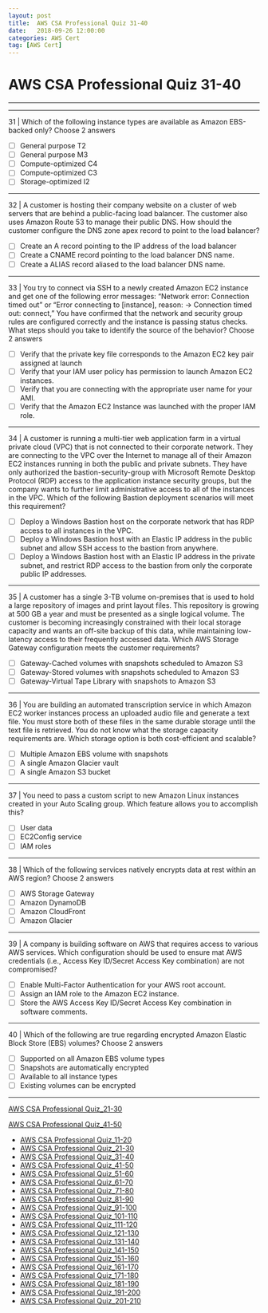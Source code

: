 ```yaml
---
layout: post 
title:  AWS CSA Professional Quiz 31-40 
date:   2018-09-26 12:00:00
categories: AWS Cert
tag: [AWS Cert]
---
```


AWS CSA Professional Quiz 31-40 
====
-----
-----
31 | Which of the following instance types are available as Amazon EBS-backed only? Choose 2 answers

  - [ ] General purpose T2
  - [ ] General purpose M3
  - [ ] Compute-optimized C4
  - [ ] Compute-optimized C3
  - [ ] Storage-optimized I2

 ---------- 

32 | A customer is hosting their company website on a cluster of web servers that are behind a public-facing load balancer. The customer also uses Amazon Route 53 to manage their public DNS. How should the customer
configure the DNS zone apex record to point to the load balancer?

  - [ ] Create an A record pointing to the IP address of the load balancer
  - [ ] Create a CNAME record pointing to the load balancer DNS name.
  - [ ] Create a ALIAS record aliased to the load balancer DNS name.

 ---------- 

33 | You try to connect via SSH to a newly created Amazon EC2 instance and get one of the following error messages:
“Network error: Connection timed out” or “Error connecting to [instance], reason: -> Connection timed out: connect,”
You have confirmed that the network and security group rules are configured correctly and the instance is passing status checks. What steps should you take to identify the source of the behavior? Choose 2 answers

  - [ ] Verify that the private key file corresponds to the Amazon EC2 key pair assigned at launch
  - [ ] Verify that your IAM user policy has permission to launch Amazon EC2 instances.
  - [ ] Verify that you are connecting with the appropriate user name for your AMI.
  - [ ] Verify that the Amazon EC2 Instance was launched with the proper IAM role.

 ---------- 

34 | A customer is running a multi-tier web application farm in a virtual private cloud (VPC) that is not connected to their corporate network. They are connecting to the VPC over the Internet to manage all of their Amazon EC2
instances running in both the public and private subnets. They have only authorized the bastion-security-group with Microsoft Remote Desktop Protocol (RDP) access to the application instance security groups, but the
company wants to further limit administrative access to all of the instances in the VPC. Which of the following Bastion deployment scenarios will meet this requirement?

  - [ ] Deploy a Windows Bastion host on the corporate network that has RDP access to all instances in the VPC.
  - [ ] Deploy a Windows Bastion host with an Elastic IP address in the public subnet and allow SSH access to the 
bastion from anywhere.
  - [ ] Deploy a Windows Bastion host with an Elastic IP address in the private subnet, and restrict RDP access to 
the bastion from only the corporate public IP addresses.

 ---------- 

35 | A customer has a single 3-TB volume on-premises that is used to hold a large repository of images and print layout files. This repository is growing at 500 GB a year and must be presented as a single logical volume. The
customer is becoming increasingly constrained with their local storage capacity and wants an off-site backup of this data, while maintaining low-latency access to their frequently accessed data. Which AWS Storage Gateway configuration meets the customer requirements?

  - [ ] Gateway-Cached volumes with snapshots scheduled to Amazon S3
  - [ ] Gateway-Stored volumes with snapshots scheduled to Amazon S3
  - [ ] Gateway-Virtual Tape Library with snapshots to Amazon S3

 ---------- 

36 | You are building an automated transcription service in which Amazon EC2 worker instances process an uploaded audio file and generate a text file. You must store both of these files in the same durable storage until the text file is retrieved. You do not know what the storage capacity requirements are. Which storage option is both cost-efficient and scalable?

  - [ ] Multiple Amazon EBS volume with snapshots
  - [ ] A single Amazon Glacier vault
  - [ ] A single Amazon S3 bucket

 ---------- 

37 | You need to pass a custom script to new Amazon Linux instances created in your Auto Scaling group. Which feature allows you to accomplish this?

  - [ ] User data
  - [ ] EC2Config service
  - [ ] IAM roles

 ---------- 

38 | Which of the following services natively encrypts data at rest within an AWS region? Choose 2 answers

  - [ ] AWS Storage Gateway
  - [ ] Amazon DynamoDB
  - [ ] Amazon CloudFront
  - [ ] Amazon Glacier

 ---------- 

39 | A company is building software on AWS that requires access to various AWS services. Which configuration should be used to ensure mat AWS credentials (i.e., Access Key ID/Secret Access Key combination) are not
compromised?

  - [ ] Enable Multi-Factor Authentication for your AWS root account.
  - [ ] Assign an IAM role to the Amazon EC2 instance.
  - [ ] Store the AWS Access Key ID/Secret Access Key combination in software comments.

 ---------- 

40 | Which of the following are true regarding encrypted Amazon Elastic Block Store (EBS) volumes? Choose 2 answers

  - [ ] Supported on all Amazon EBS volume types
  - [ ] Snapshots are automatically encrypted
  - [ ] Available to all instance types
  - [ ] Existing volumes can be encrypted

 ---------- 
[AWS CSA Professional Quiz_21-30](aws/cert/2018/09/26/AWS_CSA_Professional_Quiz_21-30.html)

[AWS CSA Professional Quiz_41-50](aws/cert/2018/09/26/AWS_CSA_Professional_Quiz_41-50.html)

  * [AWS CSA Professional Quiz_11-20](aws/cert/2018/09/26/AWS_CSA_Professional_Quiz_11-20.html)
  * [AWS CSA Professional Quiz_21-30](aws/cert/2018/09/26/AWS_CSA_Professional_Quiz_21-30.html)
  * [AWS CSA Professional Quiz_31-40](aws/cert/2018/09/26/AWS_CSA_Professional_Quiz_31-40.html)
  * [AWS CSA Professional Quiz_41-50](aws/cert/2018/09/26/AWS_CSA_Professional_Quiz_41-50.html)
  * [AWS CSA Professional Quiz_51-60](aws/cert/2018/09/26/AWS_CSA_Professional_Quiz_51-60.html)
  * [AWS CSA Professional Quiz_61-70](aws/cert/2018/09/26/AWS_CSA_Professional_Quiz_61-70.html)
  * [AWS CSA Professional Quiz_71-80](aws/cert/2018/09/26/AWS_CSA_Professional_Quiz_71-80.html)
  * [AWS CSA Professional Quiz_81-90](aws/cert/2018/09/26/AWS_CSA_Professional_Quiz_81-90.html)
  * [AWS CSA Professional Quiz_91-100](aws/cert/2018/09/26/AWS_CSA_Professional_Quiz_91-100.html)
  * [AWS CSA Professional Quiz_101-110](aws/cert/2018/09/26/AWS_CSA_Professional_Quiz_101-110.html)
  * [AWS CSA Professional Quiz_111-120](aws/cert/2018/09/26/AWS_CSA_Professional_Quiz_111-120.html)
  * [AWS CSA Professional Quiz_121-130](aws/cert/2018/09/26/AWS_CSA_Professional_Quiz_121-130.html)
  * [AWS CSA Professional Quiz_131-140](aws/cert/2018/09/26/AWS_CSA_Professional_Quiz_131-140.html)
  * [AWS CSA Professional Quiz_141-150](aws/cert/2018/09/26/AWS_CSA_Professional_Quiz_141-150.html)
  * [AWS CSA Professional Quiz_151-160](aws/cert/2018/09/26/AWS_CSA_Professional_Quiz_151-160.html)
  * [AWS CSA Professional Quiz_161-170](aws/cert/2018/09/26/AWS_CSA_Professional_Quiz_161-170.html)
  * [AWS CSA Professional Quiz_171-180](aws/cert/2018/09/26/AWS_CSA_Professional_Quiz_171-180.html)
  * [AWS CSA Professional Quiz_181-190](aws/cert/2018/09/26/AWS_CSA_Professional_Quiz_181-190.html)
  * [AWS CSA Professional Quiz_191-200](aws/cert/2018/09/26/AWS_CSA_Professional_Quiz_191-200.html)
  * [AWS CSA Professional Quiz_201-210](aws/cert/2018/09/26/AWS_CSA_Professional_Quiz_201-210.html)
